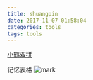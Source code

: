 ```yaml
---
title: shuangpin
date: 2017-11-07 01:58:04
categories: tools
tags: tools
---
```

[小鹤双拼](http://www.flypy.com/)
<!--more-->
记忆表格
![mark](https://losssblog.oss-cn-hangzhou.aliyuncs.com/shuangpin/1.png?x-oss-process=style/blogimage)
